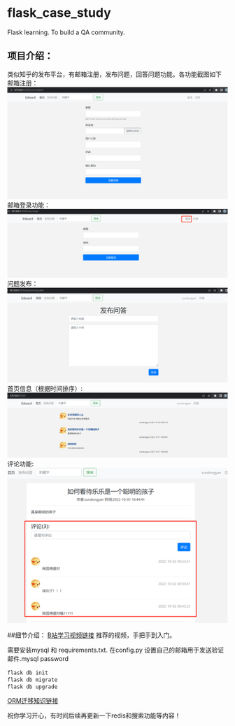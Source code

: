 # flask_case_study
Flask learning. To build a QA community.
## 项目介绍：
类似知乎的发布平台，有邮箱注册，发布问题，回答问题功能。各功能截图如下
邮箱注册：
![img.png](img.png)
邮箱登录功能：
![img_2.png](img_2.png)
问题发布：
![img_1.png](img_1.png)
首页信息（根据时间排序）:
![img_3.png](img_3.png)
评论功能:
![img_4.png](img_4.png)

##细节介绍：
[B站学习视频链接](https://www.bilibili.com/video/BV17r4y1y7jJ?p=1&vd_source=6a20bc4ed6d5830e86763ea5ca28f438) 推荐的视频，手把手到入门。

需要安装mysql 和 requirements.txt.
在config.py 
设置自己的邮箱用于发送验证邮件.mysql password

```
flask db init
flask db migrate
flask db upgrade
```
[ORM迁移知识链接](https://www.zlkt.net/book/detail/10/297)

祝你学习开心，有时间后续再更新一下redis和搜索功能等内容！



